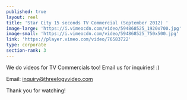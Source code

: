```yaml
---
published: true
layout: reel
title: 'Star City 15 seconds TV Commercial (September 2012) '
image-large: 'https://i.vimeocdn.com/video/594868525_1920x700.jpg'
image-small: 'https://i.vimeocdn.com/video/594868525_750x500.jpg'
link: 'https://player.vimeo.com/video/76583722'
type: corporate
section-rank: 3
---
```

We do videos for TV Commercials too! Email us for inquiries! :)

Email: inquiry@threelogyvideo.com

Thank you for watching!
